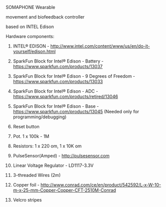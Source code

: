SOMAPHONE Wearable

movement and biofeedback controller

based on INTEL Edison



Hardware components:

1. INTEL® EDISON - http://www.intel.com/content/www/us/en/do-it-yourself/edison.html

2. SparkFun Block for Intel® Edison - Battery - https://www.sparkfun.com/products/13037

3. SparkFun Block for Intel® Edison - 9 Degrees of Freedom - https://www.sparkfun.com/products/13033

4. SparkFun Block for Intel® Edison - ADC - https://www.sparkfun.com/products/retired/13046

5. SparkFun Block for Intel® Edison - Base - https://www.sparkfun.com/products/13045
(Needed only for programming/debugging)

6. Reset button

7. Pot. 1 x 100k - 1M

8. Resistors: 1 x 220 om, 1 x 10K om

9. PulseSensor(Amped) - http://pulsesensor.com

10. Linear Voltage Regulator - LD1117-3.3V

11. 3-threaded Wires (2m)

12. Copper foil - http://www.conrad.com/ce/en/product/542592/L-x-W-10-m-x-25-mm-Copper-Copper-CFT-2510M-Conrad

13. Velcro stripes
